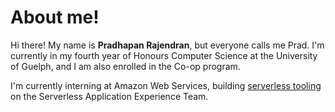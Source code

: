 # About me!

Hi there! My name is <strong>Pradhapan Rajendran</strong>, but everyone calls me Prad. I'm currently in my fourth year of Honours Computer Science 
at the University of Guelph, and I am also enrolled in the Co-op program.

I'm currently interning at Amazon Web Services, building [serverless tooling](https://github.com/aws/serverless-application-model) on the Serverless Application Experience Team.

<!---
pradhapanr/pradhapanr is a ✨ special ✨ repository because its `README.md` (this file) appears on your GitHub profile.
You can click the Preview link to take a look at your changes.
--->
